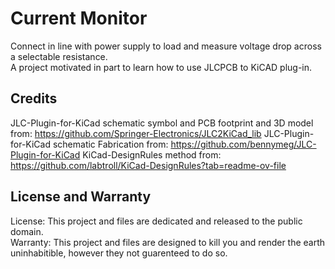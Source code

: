 # Current Monitor
Connect in line with power supply to load and measure voltage drop across a selectable resistance.  
A project motivated in part to learn how to use JLCPCB to KiCAD plug-in.


## Credits  
JLC-Plugin-for-KiCad schematic symbol and PCB footprint and 3D model from:  https://github.com/Springer-Electronics/JLC2KiCad_lib
JLC-Plugin-for-KiCad schematic Fabrication from:  https://github.com/bennymeg/JLC-Plugin-for-KiCad
KiCad-DesignRules method from: https://github.com/labtroll/KiCad-DesignRules?tab=readme-ov-file

## License and Warranty
License: This project and files are dedicated and released to the public domain.  
Warranty: This project and files are designed to kill you and render the earth uninhabitible, however they not guarenteed to do so.

